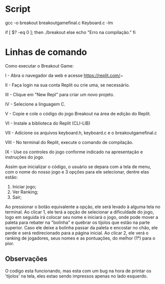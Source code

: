 # Script

gcc -o breakout breakoutgamefinal.c Keyboard.c -lm

if [ $? -eq 0 ]; then
  ./breakout
else
  echo "Erro na compilação."
fi





# Linhas de comando
Como executar o Breakout Game:

I - Abra o navegador da web e acesse https://replit.com/~

II - Faça login na sua conta Replit ou crie uma, se necessário.

III - Clique em "New Repl" para criar um novo projeto.

IV - Selecione a linguagem C.

V - Copie e cole o código do jogo Breakout na área de edição do Replit.

VI - Instale a biblioteca do Replit (CLI-LIB)

VII - Adicione os arquivos keyboard.h, keyboard.c e o breakoutgamefinal.c

VIII - No terminal do Replit, execute o comando de compilação.

IX - Use os controles do jogo conforme indicado na apresentação e instruções do jogo.

Assim que inicializar o código, o usuário se depara com a tela de menu, com o nome do nosso jogo e 3 opções para ele selecionar, dentre elas estão:

1. Iniciar jogo;
2. Ver Ranking;
3. Sair;

Ao pressionar o botão equivalente a opção, ele será levado à alguma tela no terminal. Ao clicar 1, ele terá a opção de selecionar a dificuldade do jogo, logo em seguida irá colocar seu nome e iniciará o jogo, onde pode mover a paleta para rebater na "bolinha" e quebrar os tijolos que estão na parte superior. Caso ele deixe a bolinha passar da paleta e encostar no chão, ele perde e será redirecionado para a página inicial. Ao clicar 2, ele verá o ranking de jogadores, seus nomes e as pontuações, do melhor (1°) para o pior.


## Observações 
O codigo esta funcionando, mas esta com um bug na hora de printar os 'tijolos' na tela, eles estao sendo impressos apenas no lado esquerdo.
